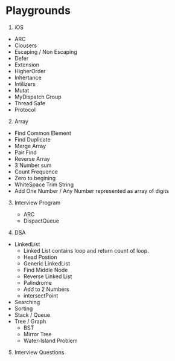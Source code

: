 # Playgrounds

1. iOS
  - ARC
  - Clousers 
  - Escaping / Non Escaping 
  - Defer
  - Extension 
  - HigherOrder
  - Inhertance 
  - Intilizers 
  - Mutat
  - MyDispatch Group 
  - Thread Safe 
  - Protocol
  
2. Array 
  - Find Common Element 
  - Find Duplicate 
  - Merge Array 
  - Pair Find
  - Reverse Array
  - 3 Number sum
  - Count Frequence
  - Zero to begining 
  - WhiteSpace Trim String 
  - Add One Number / Any Number represented as array of digits

3. Interview Program 
    - ARC
    - DispactQueue

4. DSA
  - LinkedList
    - Linked List contains loop and return count of loop.
    - Head Postion 
    - Generic LinkedList
    - Find Middle Node
    - Reverse Linked List
    - Palindrome
    - Add to 2 Numbers 
    - intersectPoint
  - Searching 
  - Sorting 
  - Stack / Queue 
  - Tree / Graph
    - BST
    - Mirror Tree
    - Water-Island Problem

5. Interview Questions
